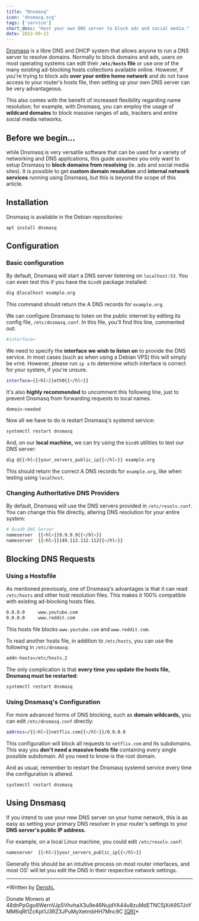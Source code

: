 ```yaml
---
title: "Dnsmasq"
icon: 'dnsmasq.svg'
tags: ['service']
short_desc: "Host your own DNS server to block ads and social media."
date: 2022-09-13
---
```


[Dnsmasq](https://dnsmasq.org) is a libre DNS and DHCP system that allows anyone to run a DNS server to resolve domains.
Normally to block domains and ads, users on most operating systems can edit their **`/etc/hosts` file** or use one of the many existing ad-blocking hosts collections available online.
However, if you're trying to block ads **over your entire home network** and do not have access to your router's hosts file,
then setting up your own DNS server can be very advantageous.

This also comes with the benefit of increased flexibility regarding name resolution;
for example, with Dnsmasq, you can employ the usage of **wildcard domains** to block massive ranges of ads, trackers and entire social media networks.

## Before we begin...
while Dnsmasq is very versatile software that can be used for a variety of networking and DNS applications,
this guide assumes you only want to setup Dnsmasq to **block domains from resolving** (ie. ads and social media sites).
It is possible to get **custom domain resolution** and **internal network services** running using Dnsmasq,
but this is beyond the scope of this article.

## Installation
Dnsmasq is available in the Debian repositories:
```
apt install dnsmasq
```

## Configuration
### Basic configuration
By default, Dnsmasq will start a DNS server listening on `localhost:53`.
You can even test this if you have the `bind9` package installed:

```sh
dig @localhost example.org
```

This command should return the A DNS records for `example.org`.

We can configure Dnsmasq to listen on the public internet by editing its config file, `/etc/dnsmasq.conf`.
In this file, you'll find this line, commented out:

```sh
#interface=
```
We need to specify the **interface we wish to listen on** to provide the DNS service.
In most cases (such as when using a Debian VPS) this will simply be `eth0`.
However, please run `ip a` to determine which interface is correct for your system, if you're unsure.

```sh
interface={{<hl>}}eth0{{</hl>}}
```

It's also **highly recommended** to uncomment this following line,
just to prevent Dnsmasq from forwarding requests to local names.
```
domain-needed
```

Now all we have to do is restart Dnsmasq's systemd service:

```sh
systemctl restart dnsmasq
```

And, on our **local machine,** we can try using the `bind9` utilities to test our DNS server:
```sh
dig @{{<hl>}}your_servers_public_ip{{</hl>}} example.org
```

This should return the correct A DNS records for `example.org`, like when testing using `localhost`.

### Changing Authoritative DNS Providers
By default, Dnsmasq will use the DNS servers provided in `/etc/resolv.conf`.
You can change this file directly, altering DNS resolution for your entire system:

```sh
# Quad9 DNS Server
nameserver  {{<hl>}}9.9.9.9{{</hl>}}
nameserver  {{<hl>}}149.112.112.112{{</hl>}}
```

## Blocking DNS Requests

### Using a Hostsfile
As mentioned previously, one of Dnsmasq's advantages is that it can read `/etc/hosts` and other host resolution files.
This makes it 100% compatible with existing ad-blocking hosts files.

```sh
0.0.0.0     www.youtube.com
0.0.0.0     www.reddit.com
```
This hosts file blocks `www.youtube.com` and `www.reddit.com`.

To read another hosts file, in addition to `/etc/hosts`, you can use the following in `/etc/dnsmasq`:
```sh
addn-hosts=/etc/hosts.2
```

The only complication is that **every time you update the hosts file, Dnsmasq must be restarted:**

```sh
systemctl restart dnsmasq
```

### Using Dnsmasq's Configuration
For more advanced forms of DNS blocking, such as **domain wildcards,** you can edit `/etc/dnsmasq.conf` directly:

```sh
address=/{{<hl>}}netflix.com{{</hl>}}/0.0.0.0
```
This configuration will block all requests to `netflix.com` and its subdomains. This way you **don't need a massive hosts file** containing every single possible subdomain. All you need to know is the root domain.

And as usual, remember to restart the Dnsmasq systemd service every time the configuration is altered.
```
systemctl restart dnsmasq
```

## Using Dnsmasq
If you intend to use your new DNS server on your home network,
this is as easy as setting your primary DNS resolver in your router's settings to your **DNS server's public IP address.**

For example, on a local Linux machine, you could edit `/etc/resolv.conf`:
```sh
nameserver  {{<hl>}}your_servers_public_ip{{</hl>}}
```

Generally this should be an intuitive process on most router interfaces,
and most OS' will let you edit the DNS in their respective network settings.

------------------------------------------------------------------------

*Written by [Denshi.](https://denshi.org)

Donate Monero at 48dnPpGgo8WernVJp5VhvhaX3u9e46NujdYA44u8zuMdETNC5jXiA9S7JoYMM6qRt1ZcKpt1J3RZ3JPuMyXetmbHH7Mnc9C
[\[QR\]](https://denshi.org/images/xmr.png)*
